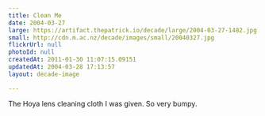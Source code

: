 ```yaml
---
title: Clean Me
date: 2004-03-27
large: https://artifact.thepatrick.io/decade/large/2004-03-27-1482.jpg
small: http://cdn.m.ac.nz/decade/images/small/20040327.jpg
flickrUrl: null
photoId: null
createdAt: 2011-01-30 11:07:15.09151
updatedAt: 2004-03-28 17:13:57
layout: decade-image

---
```

The Hoya lens cleaning cloth I was given. So very bumpy.
